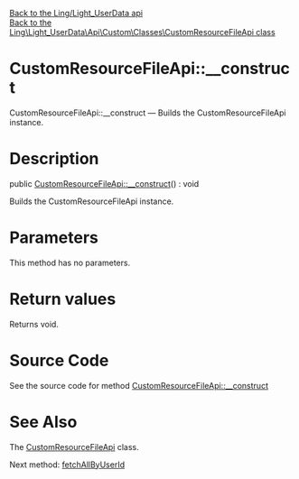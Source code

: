 [Back to the Ling/Light_UserData api](https://github.com/lingtalfi/Light_UserData/blob/master/doc/api/Ling/Light_UserData.md)<br>
[Back to the Ling\Light_UserData\Api\Custom\Classes\CustomResourceFileApi class](https://github.com/lingtalfi/Light_UserData/blob/master/doc/api/Ling/Light_UserData/Api/Custom/Classes/CustomResourceFileApi.md)


CustomResourceFileApi::__construct
================



CustomResourceFileApi::__construct — Builds the CustomResourceFileApi instance.




Description
================


public [CustomResourceFileApi::__construct](https://github.com/lingtalfi/Light_UserData/blob/master/doc/api/Ling/Light_UserData/Api/Custom/Classes/CustomResourceFileApi/__construct.md)() : void




Builds the CustomResourceFileApi instance.




Parameters
================

This method has no parameters.


Return values
================

Returns void.








Source Code
===========
See the source code for method [CustomResourceFileApi::__construct](https://github.com/lingtalfi/Light_UserData/blob/master/Api/Custom/Classes/CustomResourceFileApi.php#L23-L26)


See Also
================

The [CustomResourceFileApi](https://github.com/lingtalfi/Light_UserData/blob/master/doc/api/Ling/Light_UserData/Api/Custom/Classes/CustomResourceFileApi.md) class.

Next method: [fetchAllByUserId](https://github.com/lingtalfi/Light_UserData/blob/master/doc/api/Ling/Light_UserData/Api/Custom/Classes/CustomResourceFileApi/fetchAllByUserId.md)<br>

